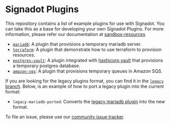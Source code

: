 # Signadot Plugins

This repository contains a list of example plugins for use with Signadot.
You can take this as a base for developing your own Signadot Plugins.
For more information, please refer our documentation at [sandbox-resources](https://docs.signadot.com/docs/sandbox-resources)

- [`mariadb`](./mariadb/): A plugin that provisions a temporary mariadb server.
- [`terraform`](./terraform/): A plugin that demonstrate how to use terraform to provision resources.
- [`postgres-vault`](./postgres-vault/): A plugin integrated with [hashicorp vault](https://www.vaultproject.io/) that provisions a temporary postgres database.
- [`amazon-sqs`](./amazon-sqs/): A plugin that provisions temporary queues in Amazon SQS.

If you are looking for the legacy plugins format, you can find it in the [`legacy` branch](https://github.com/signadot/plugins/tree/legacy).
Below, is an example of how to port a legacy plugin into the current format:

- `legacy-mariadb-ported`: Converts the [legacy mariadb plugin](https://github.com/signadot/plugins/tree/legacy/signadot-plugins-exp/mariadb) into the new format.

To file an issue, please use our [community issue tracker](https://github.com/signadot/community/issues).
